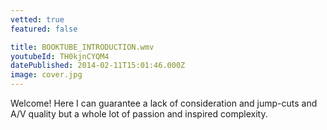 ```yaml
---
vetted: true
featured: false

title: BOOKTUBE_INTRODUCTION.wmv
youtubeId: TH0kjnCYQM4
datePublished: 2014-02-11T15:01:46.000Z
image: cover.jpg
---
```


Welcome! Here I can guarantee a lack of consideration and jump-cuts and A/V quality but a whole lot of passion and inspired complexity.
